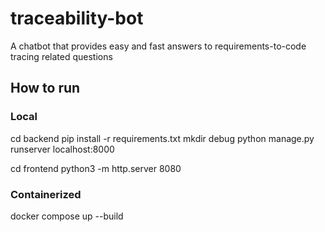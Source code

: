 # traceability-bot
A chatbot that provides easy and fast answers to requirements-to-code tracing related questions

## How to run

### Local
cd backend
pip install -r requirements.txt
mkdir debug
python manage.py runserver localhost:8000

cd frontend
python3 -m http.server 8080

### Containerized
docker compose up --build
